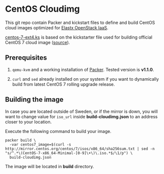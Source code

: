 # CentOS Cloudimg

This git repo contain Packer and kickstart files to define and build CentOS cloud images optimized for [Elastx OpenStack IaaS](https://elastx.se).

[centos-7-ext4.ks](httpdir/centos-7-ext4.ks) is based on the kickstarter file used for building official CentOS 7 cloud image ([source](https://github.com/CentOS/sig-cloud-instance-build/blob/8197650d8ef8e8841f77e2d38253ff0e1d8e6fb3/cloudimg/CentOS-7-x86_64-GenericCloud-201606-r1.ks)).

## Prerequisites

1. `qemu-kvm` and a working installation of [Packer](https://www.packer.io/). Tested version is **v1.1.0**.

2. `curl` and `sed` already installed on your system if you want to dynamically build from latest CentOS 7 rolling upgrade release.

## Building the image

In case you are located outside of Sweden, or if the mirror is down, you will want to change value for `iso_url` inside **build-cloudimg.json** to an address closer to your location.

Execute the following command to build your image.

    packer build \
      -var centos7_image=$(curl -s http://mirror.centos.org/centos/7/isos/x86_64/sha256sum.txt | sed -n "s/^.*\(CentOS-7-x86_64-Minimal-[0-9]\+\)\.iso.*$/\1/p") \
      build-cloudimg.json

The image will be located in **build** directory.
